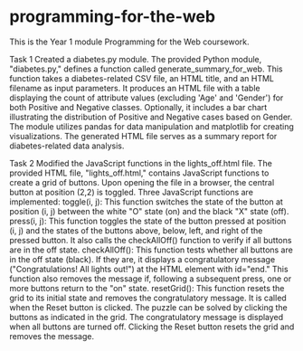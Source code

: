 # programming-for-the-web

This is the Year 1 module Programming for the Web coursework.

Task 1
Created a diabetes.py module.
The provided Python module, "diabetes.py," defines a function called generate_summary_for_web. This function takes a diabetes-related CSV file, an HTML title, and an HTML filename as input parameters. 
It produces an HTML file with a table displaying the count of attribute values (excluding 'Age' and 'Gender') for both Positive and Negative classes. 
Optionally, it includes a bar chart illustrating the distribution of Positive and Negative cases based on Gender. The module utilizes pandas for data manipulation and matplotlib for creating visualizations. 
The generated HTML file serves as a summary report for diabetes-related data analysis.


Task 2
Modified the JavaScript functions in the lights_off.html file.
The provided HTML file, "lights_off.html," contains JavaScript functions to create a grid of buttons. Upon opening the file in a browser, the central button at position (2,2) is toggled. Three JavaScript functions are implemented:
toggle(i, j): This function switches the state of the button at position (i, j) between the white "O" state (on) and the black "X" state (off).
press(i, j): This function toggles the state of the button pressed at position (i, j) and the states of the buttons above, below, left, and right of the pressed button. It also calls the checkAllOff() function to verify if all buttons are in the off state.
checkAllOff(): This function tests whether all buttons are in the off state (black). If they are, it displays a congratulatory message ("Congratulations! All lights out!") at the HTML element with id="end." This function also removes the message if, following a subsequent press, one or more buttons return to the "on" state.
resetGrid(): This function resets the grid to its initial state and removes the congratulatory message. It is called when the Reset button is clicked.
The puzzle can be solved by clicking the buttons as indicated in the grid. The congratulatory message is displayed when all buttons are turned off. Clicking the Reset button resets the grid and removes the message.





